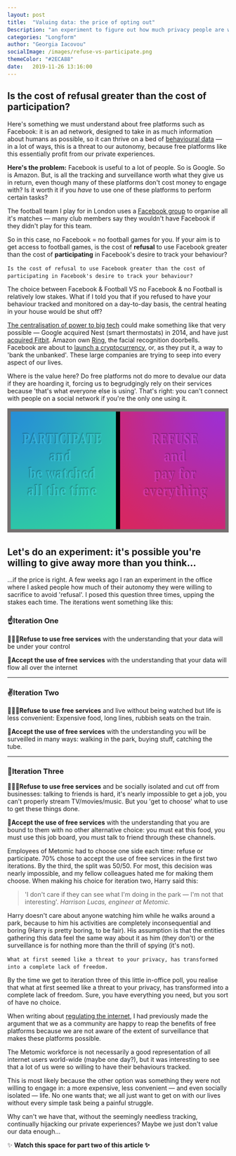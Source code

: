 ```yaml
---
layout: post
title:  "Valuing data: the price of opting out"
Description: "an experiment to figure out how much privacy people are willing to give up, as long as they get something in return, such a the use of a service or product."
categories: "Longform"
author: "Georgia Iacovou"
socialImage: /images/refuse-vs-participate.png
themeColor: "#2ECA88"
date:   2019-11-26 13:16:00
---
```


## Is the cost of refusal greater than the cost of participation?

Here's something we must understand about free platforms such as Facebook: it is an ad network, designed to take in as much information about humans as possible, so it can thrive on a bed of [behavioural data](https://metomic.io/blog/main/2019/09/13/what-is-behavioural-ads.html) — in a lot of ways, this is a threat to our autonomy, because free platforms like this essentially profit from our private experiences.

**Here's the problem:** Facebook is useful to a lot of people. So is Google. So is Amazon. But, is all the tracking and surveillance worth what they give us in return, even though many of these platforms don't cost money to engage with? Is it worth it if you *have* to use one of these platforms to perform certain tasks?

The football team I play for in London uses a [Facebook group](https://m.facebook.com/groups/909127242469991/) to organise all it's matches — many club members say they wouldn't have Facebook if they didn't play for this team. 

So in this case, no Facebook = no football games for you. If your aim is to get access to football games, is the cost of **refusal** to use Facebook greater than the cost of **participating** in Facebook's desire to track your behaviour?

`Is the cost of refusal to use Facebook greater than the cost of participating in Facebook's desire to track your behaviour?`

The choice between Facebook & Football VS no Facebook & no Football is relatively low stakes. What if I told you that if you refused to have your behaviour tracked and monitored on a day-to-day basis, the central heating in your house would be shut off?

[The centralisation of power to big tech](https://metomic.io/blog/main/2019/10/17/break-up-big-tech.html) could make something like that very possible — Google acquired Nest (smart thermostats) in 2014, and have just [acquired Fitbit](https://metomic.io/blog/main/2019/11/04/google-fitbit.html). Amazon own [Ring](https://metomic.io/blog/main/2019/09/11/amazon-ring-security.html), the facial recognition doorbells. Facebook are about to [launch a cryptocurrency](https://metomic.io/blog/main/2019/10/16/libra.html), or, as they put it, a way to 'bank the unbanked'. These large companies are trying to seep into every aspect of our lives.

Where is the value here? Do free platforms not do more to devalue our data if they are hoarding it, forcing us to begrudgingly rely on their services because 'that's what everyone else is using'. That's right: you can't connect with people on a social network if you're the only one using it.

![](/images/refuse-vs-participate.png)

## Let's do an experiment: it's possible you're willing to give away more than you think...

...if the price is right. A few weeks ago I ran an experiment in the office where I asked people how much of their autonomy they were willing to sacrifice to avoid 'refusal'. I posed this question three times, upping the stakes each time. The iterations went something like this:

### ☝️Iteration One

🙅🏻‍♀️**Refuse to use free services** with the understanding that your data will be under your control

🤝**Accept the use of free services** with the understanding that your data will flow all over the internet

---

### ✌️Iteration Two

🙅🏻‍♀️**Refuse to use free services** and live without being watched but life is less convenient: Expensive food, long lines, rubbish seats on the train.

🤝**Accept the use of free services** with the understanding you will be surveilled in many ways: walking in the park, buying stuff, catching the tube.

---

### 🤟Iteration Three

🙅🏻‍♀️**Refuse to use free services** and be socially isolated and cut off from businesses: talking to friends is hard, it's nearly impossible to get a job, you can't properly stream TV/movies/music. But you 'get to choose' what to use to get these things done.

🤝**Accept the use of free services** with the understanding that you are bound to them with no other alternative choice: you must eat this food, you must use this job board, you must talk to friend through these channels. 

Employees of Metomic had to choose one side each time: refuse or participate. 70% chose to accept the use of free services in the first two iterations. By the third, the split was 50/50. For most, this decision was nearly impossible, and my fellow colleagues hated me for making them choose. When making his choice for iteration two, Harry said this:

> 'I don't care if they can see what I'm doing in the park — I'm not that interesting'. *Harrison Lucas, engineer at Metomic.*

Harry doesn't care about anyone watching him while he walks around a park, because to him his activities are completely inconsequential and boring (Harry is pretty boring, to be fair). His assumption is that the entities gathering this data feel the same way about it as him (they don't) or the surveillance is for nothing more than the thrill of spying (it's not).

`What at first seemed like a threat to your privacy, has transformed into a complete lack of freedom.`

By the time we get to iteration three of this little in-office poll, you realise that what at first seemed like a threat to your privacy, has transformed into a complete lack of freedom. Sure, you have everything you need, but you sort of have no choice. 

When writing about [regulating the internet](https://metomic.io/blog/main/2019/09/04/regulating-the-internet.html), I had previously made the argument that we as a community are happy to reap the benefits of free platforms because we are not aware of the extent of surveillance that makes these platforms possible. 

The Metomic workforce is not necessarily a good representation of all internet users world-wide (maybe one day?), but it was interesting to see that a lot of us were so willing to have their behaviours tracked. 

This is most likely because the other option was something they were not willing to engage in: a more expensive, less convenient — and even socially isolated — life. No one wants that; we all just want to get on with our lives without every simple task being a painful struggle. 

Why can't we have that, without the seemingly needless tracking, continually hijacking our private experiences? Maybe we just don't value our data enough...

✨ **Watch this space for part two of this article ✨**